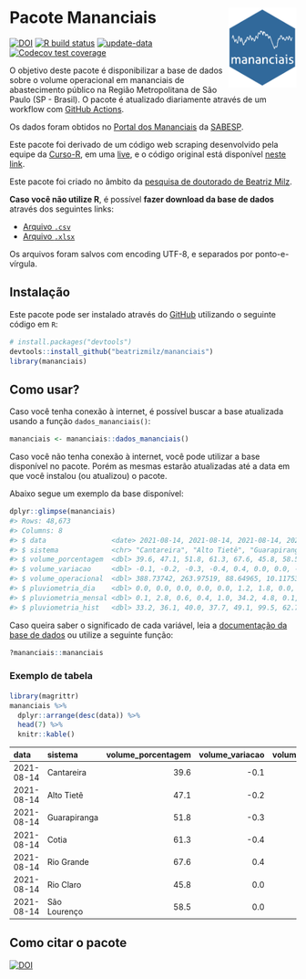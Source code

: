 
<!-- README.md is generated from README.Rmd. Please edit that file -->

# Pacote Mananciais <img src="man/figures/hexlogo.png" align="right" width = "120px"/>

<!-- badges: start -->

[![DOI](https://zenodo.org/badge/DOI/10.5281/zenodo.4733056.svg)](https://doi.org/10.5281/zenodo.4733056)
[![R build
status](https://github.com/beatrizmilz/mananciais/workflows/R-CMD-check/badge.svg)](https://github.com/beatrizmilz/mananciais/actions)
[![update-data](https://github.com/beatrizmilz/mananciais/actions/workflows/2-update_data.yaml/badge.svg)](https://github.com/beatrizmilz/mananciais/actions/workflows/2-update_data.yaml)
[![Codecov test
coverage](https://codecov.io/gh/beatrizmilz/mananciais/branch/master/graph/badge.svg)](https://codecov.io/gh/beatrizmilz/mananciais?branch=master)
<!-- badges: end -->

O objetivo deste pacote é disponibilizar a base de dados sobre o volume
operacional em mananciais de abastecimento público na Região
Metropolitana de São Paulo (SP - Brasil). O pacote é atualizado
diariamente através de um workflow com [GitHub
Actions](https://github.com/beatrizmilz/mananciais/actions).

Os dados foram obtidos no [Portal dos
Mananciais](http://mananciais.sabesp.com.br/Situacao) da
[SABESP](http://site.sabesp.com.br/site/Default.aspx).

Este pacote foi derivado de um código web scraping desenvolvido pela
equipe da [Curso-R](https://www.curso-r.com/), em uma
[live](https://youtu.be/jvZIxrMmOcQ), e o código original está
disponível [neste
link](https://github.com/curso-r/lives/blob/master/drafts/20200730_scraper_sabesp.R).

Este pacote foi criado no âmbito da [pesquisa de doutorado de Beatriz
Milz](https://beatrizmilz.github.io/tese/).

**Caso você não utilize R**, é possível **fazer download da base de
dados** através dos seguintes links:

  - [Arquivo
    `.csv`](https://github.com/beatrizmilz/mananciais/raw/master/inst/extdata/mananciais.csv)
  - [Arquivo
    `.xlsx`](https://github.com/beatrizmilz/mananciais/blob/master/inst/extdata/mananciais.xlsx?raw=true)

Os arquivos foram salvos com encoding UTF-8, e separados por
ponto-e-vírgula.

## Instalação

Este pacote pode ser instalado através do [GitHub](https://github.com/)
utilizando o seguinte código em `R`:

``` r
# install.packages("devtools")
devtools::install_github("beatrizmilz/mananciais")
library(mananciais)
```

## Como usar?

Caso você tenha conexão à internet, é possível buscar a base atualizada
usando a função `dados_mananciais()`:

``` r
mananciais <- mananciais::dados_mananciais() 
```

Caso você não tenha conexão à internet, você pode utilizar a base
disponível no pacote. Porém as mesmas estarão atualizadas até a data em
que você instalou (ou atualizou) o pacote.

Abaixo segue um exemplo da base disponível:

``` r
dplyr::glimpse(mananciais)
#> Rows: 48,673
#> Columns: 8
#> $ data                <date> 2021-08-14, 2021-08-14, 2021-08-14, 2021-08-14, 2…
#> $ sistema             <chr> "Cantareira", "Alto Tietê", "Guarapiranga", "Cotia…
#> $ volume_porcentagem  <dbl> 39.6, 47.1, 51.8, 61.3, 67.6, 45.8, 58.5, 39.7, 47…
#> $ volume_variacao     <dbl> -0.1, -0.2, -0.3, -0.4, 0.4, 0.0, 0.0, -0.1, -0.1,…
#> $ volume_operacional  <dbl> 388.73742, 263.97519, 88.64965, 10.11753, 75.84969…
#> $ pluviometria_dia    <dbl> 0.0, 0.0, 0.0, 0.0, 0.0, 1.2, 1.8, 0.0, 0.3, 0.2, …
#> $ pluviometria_mensal <dbl> 0.1, 2.8, 0.6, 0.4, 1.0, 34.2, 4.8, 0.1, 2.8, 0.6,…
#> $ pluviometria_hist   <dbl> 33.2, 36.1, 40.0, 37.7, 49.1, 99.5, 62.7, 33.2, 36…
```

Caso queira saber o significado de cada variável, leia a [documentação
da base de
dados](https://beatrizmilz.github.io/mananciais/reference/mananciais.html)
ou utilize a seguinte função:

``` r
?mananciais::mananciais
```

### Exemplo de tabela

``` r
library(magrittr)
mananciais %>% 
  dplyr::arrange(desc(data)) %>% 
  head(7) %>%
  knitr::kable()
```

| data       | sistema      | volume\_porcentagem | volume\_variacao | volume\_operacional | pluviometria\_dia | pluviometria\_mensal | pluviometria\_hist |
| :--------- | :----------- | ------------------: | ---------------: | ------------------: | ----------------: | -------------------: | -----------------: |
| 2021-08-14 | Cantareira   |                39.6 |            \-0.1 |           388.73742 |               0.0 |                  0.1 |               33.2 |
| 2021-08-14 | Alto Tietê   |                47.1 |            \-0.2 |           263.97519 |               0.0 |                  2.8 |               36.1 |
| 2021-08-14 | Guarapiranga |                51.8 |            \-0.3 |            88.64965 |               0.0 |                  0.6 |               40.0 |
| 2021-08-14 | Cotia        |                61.3 |            \-0.4 |            10.11753 |               0.0 |                  0.4 |               37.7 |
| 2021-08-14 | Rio Grande   |                67.6 |              0.4 |            75.84969 |               0.0 |                  1.0 |               49.1 |
| 2021-08-14 | Rio Claro    |                45.8 |              0.0 |             6.25517 |               1.2 |                 34.2 |               99.5 |
| 2021-08-14 | São Lourenço |                58.5 |              0.0 |            51.98359 |               1.8 |                  4.8 |               62.7 |

## Como citar o pacote

[![DOI](https://zenodo.org/badge/DOI/10.5281/zenodo.4733056.svg)](https://doi.org/10.5281/zenodo.4733056)
